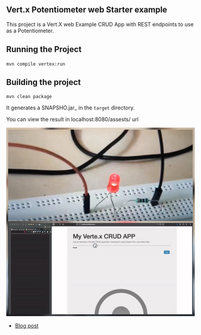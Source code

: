 ## Vert.x Potentiometer web Starter example

This project is a Vert.X web Example CRUD App with REST endpoints to use as a Potentiometer.

## Running the Project

```
mvn compile vertex:run
```

## Building the project

```
mvn clean package
```

It generates a SNAPSHO.jar_ in the `target` directory.

You can view the result in localhost:8080/assests/ url


![Demo](pictures/vertx.jpg)

- [Blog post](http://www.igfasouza.com/blog/raspberry-pi-vert-x-web-potentiometer/)
